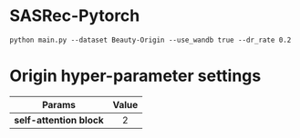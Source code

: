 # SASRec-Pytorch

```
python main.py --dataset Beauty-Origin --use_wandb true --dr_rate 0.2
```

# Origin hyper-parameter settings 

|**Params**|**Value**|
|:----:|:----:|
|**self-attention block**|2|
